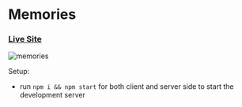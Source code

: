 # Memories 

### [Live Site](https://build-memories-app.netlify.app/)

![memories](https://github.com/Kashaf-code/mern-memories-project/assets/143132945/100800fb-edea-40da-8a3b-ad3d9bd40906)


Setup:
- run ```npm i && npm start``` for both client and server side to start the development server

